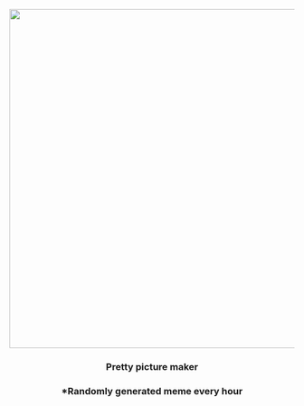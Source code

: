 <p align="center">
        <img src="https://i.redd.it/9zc6mpqpsdb91.jpg" width="600" height="600">
        </p>
        <h3 align="center">Pretty picture maker</h3>
        <h3 align="center">*Randomly generated meme every hour</h3>
    